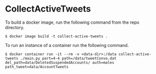 # CollectActiveTweets

To build a docker image, run the following command from the repo directory.

```
$ docker image build -t collect-active-tweets .
```

To run an instance of a container run the following command.

```
$ docker container run -it --rm -v <data-dir>:/data collect-active-tweets ./main.py part=4-4 path=/data/tweetConvo.dat del_path=data/DeletedSuspendedAccounts/ auth=males path_tweet=data/AccountTweets
```
